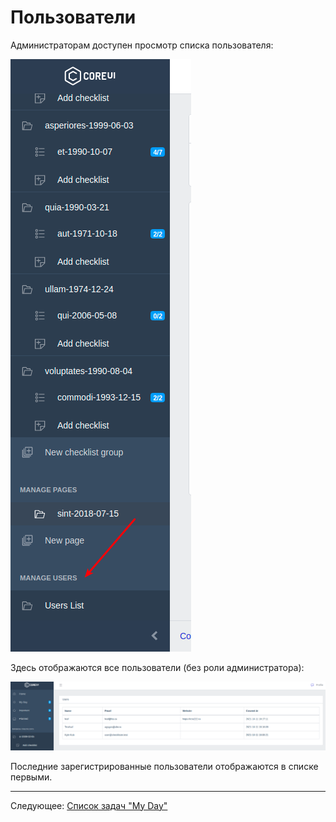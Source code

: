 # Пользователи

Администраторам доступен просмотр списка пользователя:

![](images/001.png)

Здесь отображаются все пользователи (без роли администратора):

![](images/002.png)

Последние зарегистрированные пользователи отображаются в списке первыми.

---

Следующее: [Список задач "My Day"](../13-day-tasks/README.md)
